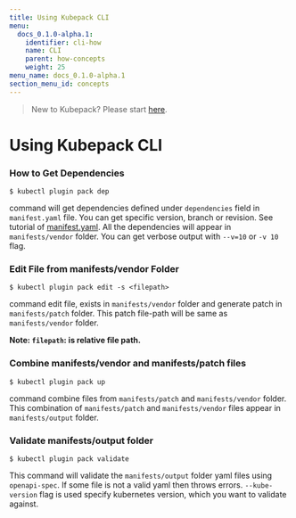 ```yaml
---
title: Using Kubepack CLI
menu:
  docs_0.1.0-alpha.1:
    identifier: cli-how
    name: CLI
    parent: how-concepts
    weight: 25
menu_name: docs_0.1.0-alpha.1
section_menu_id: concepts
---
```


> New to Kubepack? Please start [here](/docs/concepts/README.md).

# Using Kubepack CLI

### How to Get Dependencies

```console
$ kubectl plugin pack dep
```
command will get dependencies defined under `dependencies` field in `manifest.yaml` file. You can get specific version, branch or revision.
See tutorial of [manifest.yaml](/docs/guides/manifest.md). All the dependencies will appear in `manifests/vendor` folder.
You can get verbose output with `--v=10` or `-v 10` flag.

### Edit File from manifests/vendor Folder

```console
$ kubectl plugin pack edit -s <filepath>
```

command edit file, exists in `manifests/vendor` folder and generate patch in `manifests/patch` folder.
This patch file-path will be same as `manifests/vendor` folder.

**Note: `filepath`: is relative file path.**

### Combine manifests/vendor and manifests/patch files

```console
$ kubectl plugin pack up
```

command combine files from `manifests/patch` and `manifests/vendor` folder. This combination of `manifests/patch` and `manifests/vendor` files appear in `manifests/output` folder.

### Validate manifests/output folder

```console
$ kubectl plugin pack validate
```

This command will validate the `manifests/output` folder yaml files using `openapi-spec`.
If some file is not a valid yaml then throws errors. `--kube-version` flag is used specify kubernetes version, which you want to validate against.